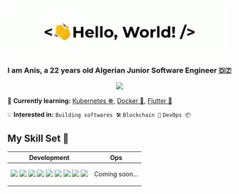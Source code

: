 <div align="center">
    <img src="assets/greetings.gif" align="center" height="" width="500" />
</div>

### <div align="center" width="200">I am Anis, a 22 years old Algerian Junior Software Engineer 🇩🇿</div>

<p align="center">
    <a href="sahedanis2018@gmail.com">
        <img src="https://img.shields.io/badge/mail-%23ff4343.svg?&style=for-the-badge&logo=gmail&logoColor=white" />
    </a>
</p>

🧠 **Currently learning:** [Kubernetes ☸](https://kubernetes.io/), [Docker 🐳](https://www.docker.com/), [Flutter 📱](https://flutter.dev/)

💡 **Interested in:** `Building softwares 🛠` `Blockchain 🚀` `DevOps 📦`

## My Skill Set 🔮

<table>
    <thead>
        <tr>
            <th>Development</th>
            <th>Ops</th>
        </tr>
    </thead>
    <tbody>
        <tr>
            <td>
               <img src="https://img.shields.io/badge/TypeScript-007ACC?style=for-the-badge&logo=typescript&logoColor=white" />
               <img src="https://img.shields.io/badge/Next.js-000?style=for-the-badge&logo=next.js&logoColor=white" />
               <img src="https://img.shields.io/badge/Node.js-43853D?style=for-the-badge&logo=node.js&logoColor=white" />
               <img src="https://img.shields.io/badge/NestJS-000?style=for-the-badge&logo=nestjs&logoColor=F00" />
               <img src="https://img.shields.io/badge/Spring%20Boot-67AA3C?style=for-the-badge&logo=springboot&logoColor=white" />
               <img src="https://img.shields.io/badge/PostgreSQL-316192?style=for-the-badge&logo=postgresql&logoColor=white" />
               <img src="https://img.shields.io/badge/Python-F7F7F7?style=for-the-badge&logo=python&logoColor=3776AB" />
               <img src="https://img.shields.io/badge/Php-232531?style=for-the-badge&logo=php&logoColor=white"/>
               <img src="https://img.shields.io/badge/Java-5382a1?style=for-the-badge&logo=java&logoColor=white"/>
            </td>
            <td> 
                <p>Coming soon...</p>
            </td>
        </tr>
    </tbody>
</table>
